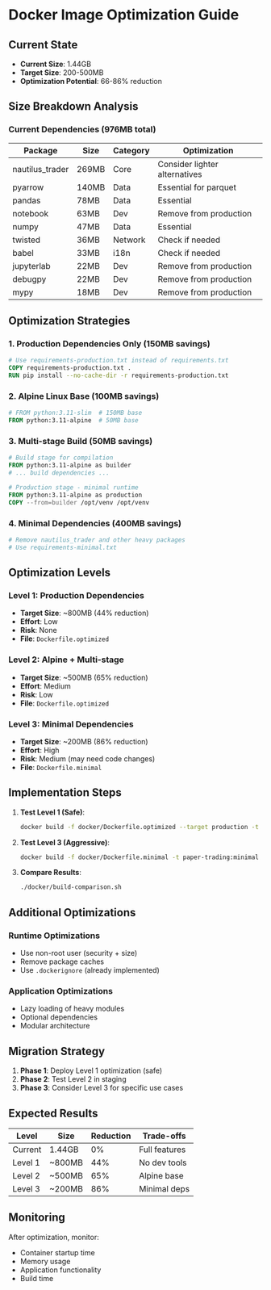 # Docker Image Optimization Guide

## Current State
- **Current Size**: 1.44GB
- **Target Size**: 200-500MB
- **Optimization Potential**: 66-86% reduction

## Size Breakdown Analysis

### Current Dependencies (976MB total)
| Package | Size | Category | Optimization |
|---------|------|----------|--------------|
| nautilus_trader | 269MB | Core | Consider lighter alternatives |
| pyarrow | 140MB | Data | Essential for parquet |
| pandas | 78MB | Data | Essential |
| notebook | 63MB | Dev | Remove from production |
| numpy | 47MB | Data | Essential |
| twisted | 36MB | Network | Check if needed |
| babel | 33MB | i18n | Check if needed |
| jupyterlab | 22MB | Dev | Remove from production |
| debugpy | 22MB | Dev | Remove from production |
| mypy | 18MB | Dev | Remove from production |

## Optimization Strategies

### 1. Production Dependencies Only (150MB savings)
```dockerfile
# Use requirements-production.txt instead of requirements.txt
COPY requirements-production.txt .
RUN pip install --no-cache-dir -r requirements-production.txt
```

### 2. Alpine Linux Base (100MB savings)
```dockerfile
# FROM python:3.11-slim  # 150MB base
FROM python:3.11-alpine  # 50MB base
```

### 3. Multi-stage Build (50MB savings)
```dockerfile
# Build stage for compilation
FROM python:3.11-alpine as builder
# ... build dependencies ...

# Production stage - minimal runtime
FROM python:3.11-alpine as production
COPY --from=builder /opt/venv /opt/venv
```

### 4. Minimal Dependencies (400MB savings)
```dockerfile
# Remove nautilus_trader and other heavy packages
# Use requirements-minimal.txt
```

## Optimization Levels

### Level 1: Production Dependencies
- **Target Size**: ~800MB (44% reduction)
- **Effort**: Low
- **Risk**: None
- **File**: `Dockerfile.optimized`

### Level 2: Alpine + Multi-stage
- **Target Size**: ~500MB (65% reduction)
- **Effort**: Medium
- **Risk**: Low
- **File**: `Dockerfile.optimized`

### Level 3: Minimal Dependencies
- **Target Size**: ~200MB (86% reduction)
- **Effort**: High
- **Risk**: Medium (may need code changes)
- **File**: `Dockerfile.minimal`

## Implementation Steps

1. **Test Level 1 (Safe)**:
   ```bash
   docker build -f docker/Dockerfile.optimized --target production -t paper-trading:optimized .
   ```

2. **Test Level 3 (Aggressive)**:
   ```bash
   docker build -f docker/Dockerfile.minimal -t paper-trading:minimal .
   ```

3. **Compare Results**:
   ```bash
   ./docker/build-comparison.sh
   ```

## Additional Optimizations

### Runtime Optimizations
- Use non-root user (security + size)
- Remove package caches
- Use `.dockerignore` (already implemented)

### Application Optimizations
- Lazy loading of heavy modules
- Optional dependencies
- Modular architecture

## Migration Strategy

1. **Phase 1**: Deploy Level 1 optimization (safe)
2. **Phase 2**: Test Level 2 in staging
3. **Phase 3**: Consider Level 3 for specific use cases

## Expected Results

| Level | Size | Reduction | Trade-offs |
|-------|------|-----------|------------|
| Current | 1.44GB | 0% | Full features |
| Level 1 | ~800MB | 44% | No dev tools |
| Level 2 | ~500MB | 65% | Alpine base |
| Level 3 | ~200MB | 86% | Minimal deps |

## Monitoring

After optimization, monitor:
- Container startup time
- Memory usage
- Application functionality
- Build time
